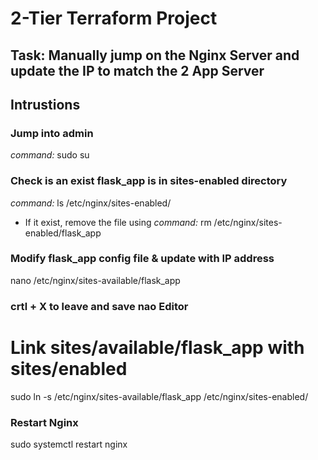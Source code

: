 # 2-Tier Terraform Project

## Task: Manually jump on the Nginx Server and update the IP to match the 2 App Server
## Intrustions

### Jump into admin 
_command:_ sudo su

### Check is an exist flask_app is in sites-enabled directory
_command:_ ls /etc/nginx/sites-enabled/

- If it exist, remove the file using _command:_ rm /etc/nginx/sites-enabled/flask_app

### Modify flask_app config file & update with IP address
nano /etc/nginx/sites-available/flask_app
### crtl + X to leave and save nao Editor

# Link sites/available/flask_app with sites/enabled
sudo ln -s /etc/nginx/sites-available/flask_app /etc/nginx/sites-enabled/

### Restart Nginx
sudo systemctl restart nginx

